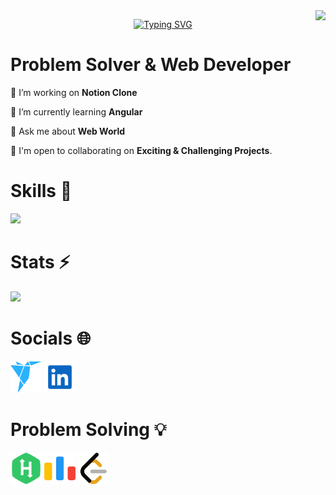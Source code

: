 <img  align="right"  src="https://visitor-badge.laobi.icu/badge?page_id=AndrewMamdouh"  />
<div align="center">
  
[![Typing SVG](https://readme-typing-svg.herokuapp.com?font=Salsa&size=32&duration=3000&pause=500&color=1E8FFF&center=true&vCenter=true&multiline=true&random=false&height=90&lines=Hi+There!+%F0%9F%91%8B%F0%9F%8F%BB;I'm+Andrew+Mamdouh+%F0%9F%91%A8%F0%9F%8F%BB%E2%80%8D%F0%9F%92%BB)](https://git.io/typing-svg)

</div>

# Problem Solver & Web Developer

🔭 I’m working on **Notion Clone**  
  
🧠 I’m currently learning **Angular**  
  
💬 Ask me about **Web World**

🤝 I'm open to collaborating on **Exciting & Challenging Projects**.

# Skills 🎯

<img  src="https://skillicons.dev/icons?i=js,ts,java,py,cpp,react,redux,mui,html,css,mongodb,vscode,babel,express,figma,git,github,jest,jquery,nextjs,nodejs,pug,sass,styledcomponents,tailwind,vercel,vite,webpack,mongodb,postman,regex,stackoverflow"  />


# Stats ⚡

<img src="https://github-readme-streak-stats-salesp07.vercel.app/?user=AndrewMamdouh&count_private=true&theme=react&border_radius=10">

# Socials 🌐

[<img width="50" height="50" src="https://raw.githubusercontent.com/AndrewMamdouh/AndrewMamdouh/main/icons/freelancer.svg">](https://www.freelancer.com/u/AndrewMamdouh0)   [<img width="50" height="50" src="https://raw.githubusercontent.com/AndrewMamdouh/AndrewMamdouh/main/icons/linkedin.svg">](https://www.linkedin.com/in/andrewmamdouh)   

# Problem Solving 💡

[<img width="50" height="50" src="https://raw.githubusercontent.com/AndrewMamdouh/AndrewMamdouh/main/icons/hackerrank.svg">](https://www.hackerrank.com/profile/Andrew_Mamdouh)   [<img width="50" height="50" src="https://raw.githubusercontent.com/AndrewMamdouh/AndrewMamdouh/main/icons/codeforces-96x96.png">](https://codeforces.com/profile/Andrew._.Mamdouh)          [<img width="50" height="50" src="https://raw.githubusercontent.com/AndrewMamdouh/AndrewMamdouh/main/icons/leetcode-96x96.png">](https://leetcode.com/AndrewMamdouh)
